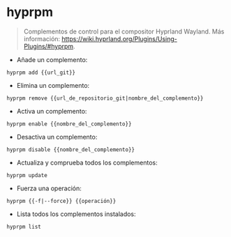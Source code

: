 # hyprpm

> Complementos de control para el compositor Hyprland Wayland.
> Más información: <https://wiki.hyprland.org/Plugins/Using-Plugins/#hyprpm>.

- Añade un complemento:

`hyprpm add {{url_git}}`

- Elimina un complemento:

`hyprpm remove {{url_de_repositorio_git|nombre_del_complemento}}`

- Activa un complemento:

`hyprpm enable {{nombre_del_complemento}}`

- Desactiva un complemento:

`hyprpm disable {{nombre_del_complemento}}`

- Actualiza y comprueba todos los complementos:

`hyprpm update`

- Fuerza una operación:

`hyprpm {{-f|--force}} {{operación}}`

- Lista todos los complementos instalados:

`hyprpm list`
